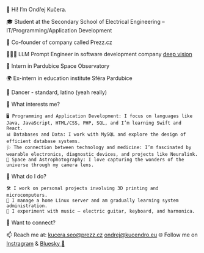 👋 Hi! I’m Ondřej Kučera.

🎓 Student at the Secondary School of Electrical Engineering – IT/Programming/Application Development

💼 Co-founder of company called Prezz.cz

👨🏻‍💻 LLM Prompt Engineer in software development company [deep vision](https://www.deepvision.cz)

🔭 Intern in Pardubice Space Observatory

🌍 Ex-intern in education institute Sféra Pardubice

🕺 Dancer - standard, latino (yeah really)


🌱 What interests me?

	🖥️ Programming and Application Development: I focus on languages like Java, JavaScript, HTML/CSS, PHP, SQL, and I’m learning Swift and React.
	📊 Databases and Data: I work with MySQL and explore the design of efficient database systems.
	🩺 The connection between technology and medicine: I’m fascinated by wearable electronics, diagnostic devices, and projects like Neuralink.
	🌌 Space and Astrophotography: I love capturing the wonders of the universe through my camera lens.

📌 What do I do?

	🛠️ I work on personal projects involving 3D printing and microcomputers.
	🔧 I manage a home Linux server and am gradually learning system administration.
	🎵 I experiment with music – electric guitar, keyboard, and harmonica.
 
 💬 Want to connect?
 
 📫 Reach me at: kucera.seo@prezz.cz ondrej@kucendro.eu
 🌐 Follow me on [Instragram](https://www.instagram.com/kucendr.o/) & [Bluesky 🦋](https://bsky.app/profile/kucendro.bsky.social)

